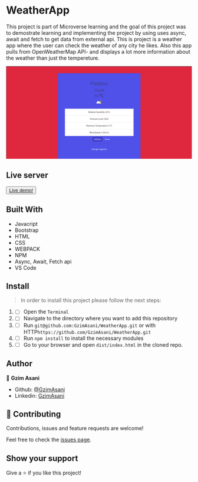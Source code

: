 # WeatherApp

This project is part of Microverse learning and the goal of this project was to demostrate learning and implementing the project by using  uses async, await and fetch to get data from external api. This is project is a weather app where the user can check the weather of any city he likes. Also this app pulls from OpenWeatherMap API- and displays a lot more information about the weather than just the tempereture. 

![img](./readme.png)

## Live server
<button> <a href="https://optimistic-euler-a877c4.netlify.app/"> Live demo!</a> </button>

## Built With 

- Javacript
- Bootstrap
- HTML
- CSS
- WEBPACK
- NPM
- Async, Await, Fetch api
- VS Code

## Install 

> In order to install this project please follow the next steps:

1. - [ ] Open the `Terminal`
2. - [ ] Navigate to the directory where you want to add this repository
3. - [ ] Run `git@github.com:GzimAsani/WeatherApp.git` or with HTTP`https://github.com/GzimAsani/WeatherApp.git` 
4. - [ ] Run `npm install` to install the necessary modules
5. - [ ] Go to your browser and open `dist/index.html` in the cloned repo.

## Author

👤 **Gzim Asani**
- Github: [@GzimAsani](https://github.com/GzimAsani)
- Linkedin: [GzimAsani](https://www.linkedin.com/in/gzim-asani-83390a17a/)

## 🤝 Contributing

Contributions, issues and feature requests are welcome!

Feel free to check the [issues page](https://github.com/Div685/JS-Library/issues).


## Show your support

Give a ⭐️ if you like this project!
